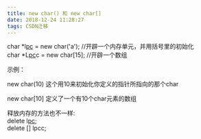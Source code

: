 ```yaml
---
title: new char() 和 new char[]
date: 2018-12-24 11:28:27
tags: CSDN迁移
---
```

   char *l[pc](https://www.baidu.com/s?wd=pc&amp;tn=SE_PcZhidaonwhc_ngpagmjz&amp;rsv_dl=gh_pc_zhidao) = new char('a'); //开辟一个内存单元，并用括号里的初始化  
 char *L[pc](https://www.baidu.com/s?wd=pc&amp;tn=SE_PcZhidaonwhc_ngpagmjz&amp;rsv_dl=gh_pc_zhidao)c = new char[15]; //开辟一个数组

 

 示例：

 new char(10) 这个用10来初始化你定义的指针所指向的那个char

 new char[10] 定义了一个有10个char元素的数组  
  
 释放内存的方法也不一样:  
 delete l[pc](https://www.baidu.com/s?wd=pc&amp;tn=SE_PcZhidaonwhc_ngpagmjz&amp;rsv_dl=gh_pc_zhidao);  
 delete [] lpcc;

   
 